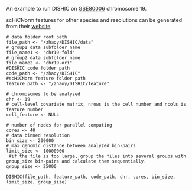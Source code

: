 
An example to run DISHIC on [GSE80006](https://www.ncbi.nlm.nih.gov/geo/query/acc.cgi?acc=GSE80006) chromosome 19.

scHiCNorm features for other species and resolutions can be generated from their [website](http://dna.cs.miami.edu/scHiCNorm/)

```
# data folder root path
file_path <- "/zhaoy/DISHIC/data"
# group1 data subfolder name
file_name1 <- "chr19-fold"
# group2 data subfolder name
file_name2 <- "chr19-ori"
#DISHIC code folder path
code_path <- "/zhaoy/DISHIC"
#scHiCNorm feature folder path
feature_path <- "/zhaoy/DISHIC/feature"

# chromosomes to be analyzed
chr <- 19
# cell-level covariate matrix, nrows is the cell number and ncols is feature number
cell_feature <- NULL

# number of nodes for parallel computing
cores <- 40
# data binned resolution
bin_size <- 200000
# max genomic distance between analyzed bin-pairs
limit_size <- 10000000
 #if the file is too large, group the files into several groups with group_size bin-pairs and calculate them sequentially.
group_size <- 25000

DISHIC(file_path, feature_path, code_path, chr, cores, bin_size, limit_size, group_size)
```

